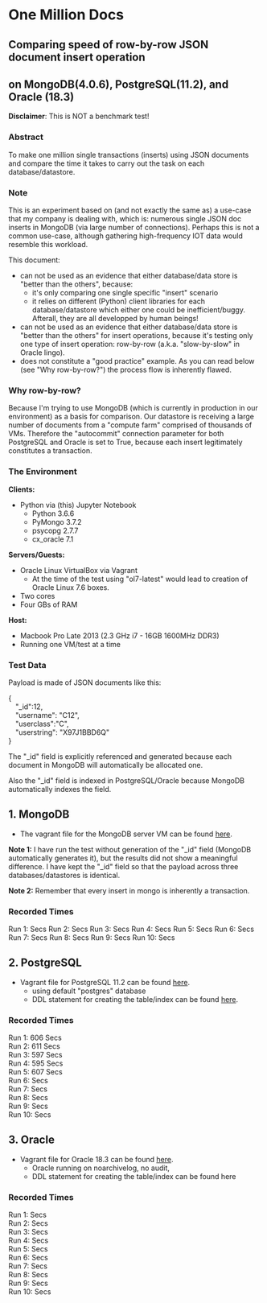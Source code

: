 # One Million Docs
## Comparing speed of row-by-row JSON document insert operation 
## on MongoDB(4.0.6), PostgreSQL(11.2), and Oracle (18.3)

**Disclaimer**: This is NOT a benchmark test! 

### Abstract ###
To make one million single transactions (inserts) using JSON documents and compare the time it takes to carry out the task on each database/datastore.

### Note ###

This is an experiment based on (and not exactly the same as) a use-case that my company is dealing with, which is: numerous single JSON doc inserts in MongoDB (via large number of connections). Perhaps this is not a common use-case, although gathering high-frequency IOT data would resemble this workload.

This document:
* can not be used as an evidence that either database/data store is "better than the others", because:
    - it's only comparing one single specific "insert" scenario
    - it relies on different (Python) client libraries for each database/datastore which either one could be inefficient/buggy. Afterall, they are all developped by human beings!
* can not be used as an evidence that either database/data store is "better than the others" for insert operations, because it's testing only one type of insert operation: row-by-row (a.k.a. "slow-by-slow" in Oracle lingo).
* does not constitute a "good practice" example. As you can read below (see "Why row-by-row?") the process flow is inherently flawed.

### Why row-by-row? ###
Because I'm trying to use MongoDB (which is currently in production in our environment) as a basis for comparison. Our datastore is receiving a large number of documents from a "compute farm" comprised of thousands of VMs. Therefore the "autocommit" connection parameter for both PostgreSQL and Oracle is set to True, because each insert legitimately constitutes a transaction.

### The Environment ###
**Clients:**
* Python via (this) Jupyter Notebook
    * Python 3.6.6
    * PyMongo 3.7.2
    * psycopg 2.7.7
    * cx_oracle 7.1
    
**Servers/Guests:**
* Oracle Linux VirtualBox via Vagrant
    * At the time of the test using "ol7-latest" would lead to creation of Oracle Linux 7.6 boxes.
* Two cores
* Four GBs of RAM

**Host:**
* Macbook Pro Late 2013 (2.3 GHz i7 - 16GB 1600MHz DDR3)
* Running one VM/test at a time

### Test Data ##
Payload is made of JSON documents like this:

{<br/>
    &emsp;"_id":12,<br/>
    &emsp;"username": "C12",<br/>
    &emsp;"userclass":"C",<br/>
    &emsp;"userstring": "X97J1BBD6Q"<br/>
}

The "_id" field is explicitly referenced and generated because each document in MongoDB will automatically be allocated one.

Also the "_id" field is indexed in PostgreSQL/Oracle because MongoDB automatically indexes the field.

## 1. MongoDB ##
* The vagrant file for the MongoDB server VM can be found <a href="https://github.com/babak4/OneMillionDocs/blob/master/vagrant_boxes/mongoDB/Vagrantfile">here</a>.

**Note 1:** I have run the test without generation of the "_id" field (MongoDB automatically generates it), but the results did not show a meaningful difference. I have kept the "_id" field so that the payload across three databases/datastores is identical.

**Note 2:** Remember that every insert in mongo is inherently a transaction.

### Recorded Times ###
Run 1: Secs
Run 2: Secs
Run 3: Secs
Run 4: Secs
Run 5: Secs
Run 6: Secs
Run 7: Secs
Run 8: Secs
Run 9: Secs
Run 10: Secs

## 2. PostgreSQL ##
* Vagrant file for PostgreSQL 11.2 can be found <a href="https://github.com/babak4/OneMillionDocs/blob/master/vagrant_boxes/PostgreSQL/Vagrantfile">here</a>.
    * using default "postgres" database
    * DDL statement for creating the table/index can be found <a href="https://github.com/babak4/OneMillionDocs/blob/master/vagrant_boxes/PostgreSQL/scripts/DDL.sql">here</a>.

### Recorded Times ###
Run 1: 606 Secs<br/>
Run 2: 611 Secs<br/>
Run 3: 597 Secs<br/>
Run 4: 595 Secs<br/>
Run 5: 607 Secs<br/>
Run 6:   Secs<br/>
Run 7:   Secs<br/>
Run 8:   Secs<br/>
Run 9:   Secs<br/>
Run 10:   Secs<br/>

## 3. Oracle ##
* Vagrant file for Oracle 18.3 can be found <a href= "https://github.com/oracle/vagrant-boxes/tree/master/OracleDatabase/18.3.0">here</a>.
    * Oracle running on noarchivelog, no audit, 
    * DDL statement for creating the table/index can be found here

### Recorded Times ###
Run 1:   Secs<br/>
Run 2:   Secs<br/>
Run 3:   Secs<br/>
Run 4:   Secs<br/>
Run 5:   Secs<br/>
Run 6:   Secs<br/>
Run 7:   Secs<br/>
Run 8:   Secs<br/>
Run 9:   Secs<br/>
Run 10:   Secs<br/>
